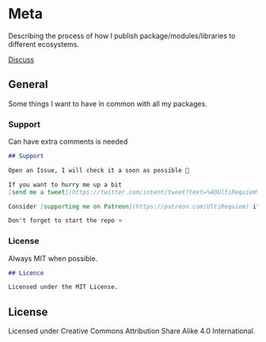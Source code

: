 # Meta

Describing the process of how I publish package/modules/libraries to different ecosystems.

[Discuss](https://ultirequiem.com/discord)

## General

Some things I want to have in common with all my packages.

### Support

Can have extra comments is needed

```markdown
## Support

Open an Issue, I will check it a soon as possible 👀

If you want to hurry me up a bit
[send me a tweet](https://twitter.com/intent/tweet?text=%40UltiRequiem%20) 😆

Consider [supporting me on Patreon](https://patreon.com/UltiRequiem) if you like my work 🚀

Don't forget to start the repo ⭐
```

### License

Always MIT when possible.

```markdown
## Licence

Licensed under the MIT License.
```

## License

Licensed under Creative Commons Attribution Share Alike 4.0 International.
